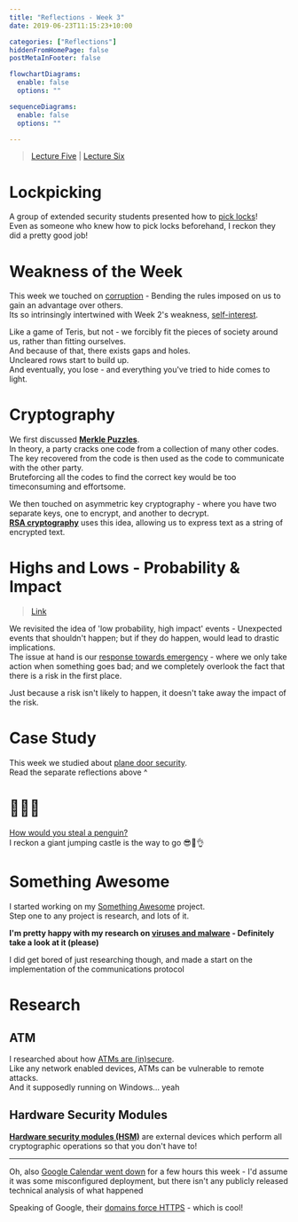```yaml
---
title: "Reflections - Week 3"
date: 2019-06-23T11:15:23+10:00

categories: ["Reflections"]
hiddenFromHomePage: false
postMetaInFooter: false

flowchartDiagrams:
  enable: false
  options: ""

sequenceDiagrams: 
  enable: false
  options: ""

---
```


> [Lecture Five](../lec05) | [Lecture Six](../lec06)

# Lockpicking

A group of extended security students presented how to [pick locks](../attacking-locks)!  
Even as someone who knew how to pick locks beforehand, I reckon they did a pretty good job!

# Weakness of the Week

This week we touched on [corruption](../weakness-of-the-week-03) - Bending the rules imposed on us to gain an advantage over others.  
Its so intrinsingly intertwined with Week 2's weakness, [self-interest](../weakness-of-the-week02).  

Like a game of Teris, but not - we forcibly fit the pieces of society around us, rather than fitting ourselves.  
And because of that, there exists gaps and holes.  
Uncleared rows start to build up.  
And eventually, you lose - and everything you've tried to hide comes to light.

# Cryptography

We first discussed [**Merkle Puzzles**](../merkle-puzzles).  
In theory, a party cracks one code from a collection of many other codes.  
The key recovered from the code is then used as the code to communicate with the other party.  
Bruteforcing all the codes to find the correct key would be too timeconsuming and effortsome.

We then touched on asymmetric key cryptography - where you have two separate keys, one to encrypt, and another to decrypt.  
[**RSA cryptography**](../RSA-crypto) uses this idea, allowing us to express text as a string of encrypted text.

# Highs and Lows - Probability & Impact

> [Link](../highs-and-lows-a-game-of-probability)

We revisited the idea of 'low probability, high impact' events - Unexpected events that shouldn't happen; but if they do happen, would lead to drastic implications.  
The issue at hand is our [response towards emergency](../weakness-of-the-week-01) - where we only take action when something goes bad; and we completely overlook the fact that there is a risk in the first place.  

Just because a risk isn't likely to happen, it doesn't take away the impact of the risk.

# Case Study

This week we studied about [plane door security](../reflections-case-study-plane-doors).  
Read the separate reflections above ^

# 🐧🐧🐧

[How would you steal a penguin?](../how-to-steal-a-penguin)  
I reckon a giant jumping castle is the way to go 😎🤙👌

# Something Awesome

I started working on my [Something Awesome](https://featherbear.github.io/UNSW-COMP6441/blog/categories/something-awesome/) project.  
Step one to any project is research, and lots of it.  

**I'm pretty happy with my research on [viruses and malware](../something-awesome-research-virus-behaviour) - Definitely take a look at it (please)**

I did get bored of just researching though, and made a start on the implementation of the communications protocol

# Research

## ATM

I researched about how [ATMs are (in)secure](../atm-machine-security).  
Like any network enabled devices, ATMs can be vulnerable to remote attacks.  
And it supposedly running on Windows... yeah

## Hardware Security Modules

[**Hardware security modules (HSM)**](../hardware-security-modules) are external devices which perform all cryptographic operations so that you don't have to!

---

Oh, also [Google Calendar went down](../security-everywhere-google-calendar-outage) for a few hours this week - I'd assume it was some misconfigured deployment, but there isn't any publicly released technical analysis of what happened

Speaking of Google, their [domains force HTTPS](../google-tld-hsts) - which is cool!
